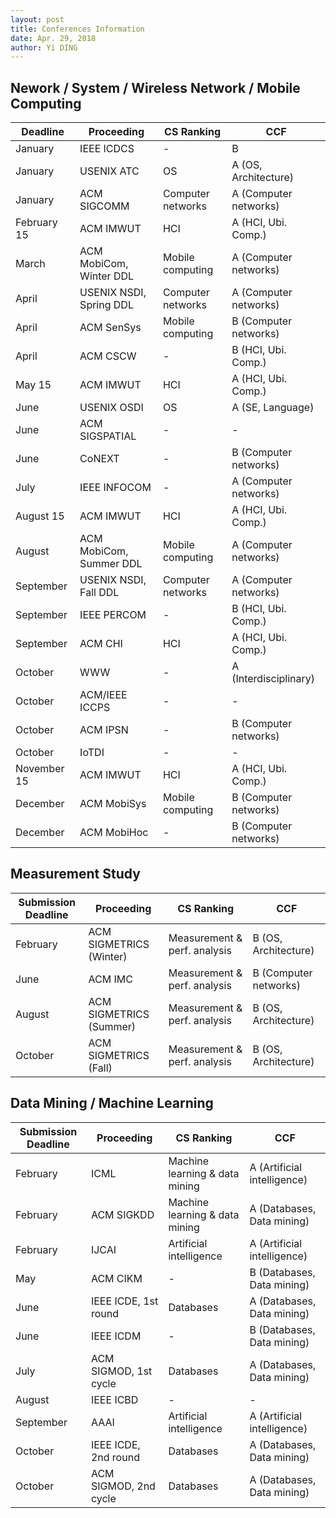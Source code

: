 ```yaml
---
layout: post
title: Conferences Information
date: Apr. 29, 2018
author: Yi DING
---
```




## Nework / System / Wireless Network / Mobile Computing

| Deadline    | Proceeding              | CS Ranking        | CCF                   |
| ----------- | ----------------------- | ----------------- | --------------------- |
| January     | IEEE ICDCS              | -                 | B                     |
| January     | USENIX ATC              | OS                | A (OS, Architecture)  |
| January     | ACM SIGCOMM             | Computer networks | A (Computer networks) |
| February 15 | ACM IMWUT               | HCI               | A (HCI, Ubi. Comp.)   |
| March       | ACM MobiCom, Winter DDL | Mobile computing  | A (Computer networks) |
| April       | USENIX NSDI, Spring DDL | Computer networks | A (Computer networks) |
| April       | ACM SenSys              | Mobile computing  | B (Computer networks) |
| April       | ACM CSCW                | -                 | B (HCI, Ubi. Comp.)   |
| May 15      | ACM IMWUT               | HCI               | A (HCI, Ubi. Comp.)   |
| June        | USENIX OSDI             | OS                | A (SE, Language)      |
| June        | ACM SIGSPATIAL          | -                 | -                     |
| June        | CoNEXT                  | -                 | B (Computer networks) |
| July        | IEEE INFOCOM            | -                 | A (Computer networks) |
| August 15   | ACM IMWUT               | HCI               | A (HCI, Ubi. Comp.)   |
| August      | ACM MobiCom, Summer DDL | Mobile computing  | A (Computer networks) |
| September   | USENIX NSDI, Fall DDL   | Computer networks | A (Computer networks) |
| September   | IEEE PERCOM             | -                 | B (HCI, Ubi. Comp.)   |
| September   | ACM CHI                 | HCI               | A (HCI, Ubi. Comp.)   |
| October     | WWW                     | -                 | A (Interdisciplinary) |
| October     | ACM/IEEE ICCPS          | -                 | -                     |
| October     | ACM IPSN                | -                 | B (Computer networks) |
| October     | IoTDI                   | -                 | -                     |
| November 15 | ACM IMWUT               | HCI               | A (HCI, Ubi. Comp.)   |
| December    | ACM MobiSys             | Mobile computing  | B (Computer networks) |
| December    | ACM MobiHoc             | -                 | B (Computer networks) |



## Measurement Study

| Submission Deadline | Proceeding              | CS Ranking                   | CCF                   |
| ------------------- | ----------------------- | ---------------------------- | --------------------- |
| February            | ACM SIGMETRICS (Winter) | Measurement & perf. analysis | B (OS, Architecture)  |
| June                | ACM IMC                 | Measurement & perf. analysis | B (Computer networks) |
| August              | ACM SIGMETRICS (Summer) | Measurement & perf. analysis | B (OS, Architecture)  |
| October             | ACM SIGMETRICS (Fall)   | Measurement & perf. analysis | B (OS, Architecture)  |



## Data Mining / Machine Learning

| Submission Deadline | Proceeding            | CS Ranking                     | CCF                         |
| ------------------- | --------------------- | ------------------------------ | --------------------------- |
| February            | ICML                  | Machine learning & data mining | A (Artificial intelligence) |
| February            | ACM SIGKDD            | Machine learning & data mining | A (Databases, Data mining)  |
| February            | IJCAI                 | Artificial intelligence        | A (Artificial intelligence) |
| May                 | ACM CIKM              | -                              | B (Databases, Data mining)  |
| June                | IEEE ICDE, 1st round  | Databases                      | A (Databases, Data mining)  |
| June                | IEEE ICDM             | -                              | B (Databases, Data mining)  |
| July                | ACM SIGMOD, 1st cycle | Databases                      | A (Databases, Data mining)  |
| August              | IEEE ICBD             | -                              | -                           |
| September           | AAAI                  | Artificial intelligence        | A (Artificial intelligence) |
| October             | IEEE ICDE, 2nd round  | Databases                      | A (Databases, Data mining)  |
| October             | ACM SIGMOD, 2nd cycle | Databases                      | A (Databases, Data mining)  |




